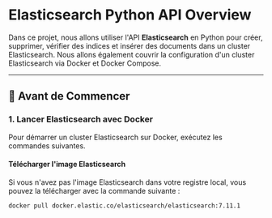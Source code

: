 # Elasticsearch Python API Overview

Dans ce projet, nous allons utiliser l'API **Elasticsearch** en Python pour créer, supprimer, vérifier des indices et insérer des documents dans un cluster Elasticsearch. Nous allons également couvrir la configuration d'un cluster Elasticsearch via Docker et Docker Compose.

---

## 🚀 **Avant de Commencer**

### 1. **Lancer Elasticsearch avec Docker**

Pour démarrer un cluster Elasticsearch sur Docker, exécutez les commandes suivantes.

#### **Télécharger l'image Elasticsearch**

Si vous n'avez pas l'image Elasticsearch dans votre registre local, vous pouvez la télécharger avec la commande suivante :

```bash
docker pull docker.elastic.co/elasticsearch/elasticsearch:7.11.1
```
